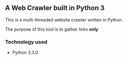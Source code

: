 ## A Web Crawler built in Python 3

This is a multi-threaded website crawler written in Python.

The purpose of this tool is to gather links **only**

### Technology used

* Python 3.3.0
